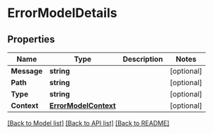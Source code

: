 # ErrorModelDetails

## Properties
Name | Type | Description | Notes
------------ | ------------- | ------------- | -------------
**Message** | **string** |  | [optional] 
**Path** | **string** |  | [optional] 
**Type** | **string** |  | [optional] 
**Context** | [**ErrorModelContext**](ErrorModel_context.md) |  | [optional] 

[[Back to Model list]](../README.md#documentation-for-models) [[Back to API list]](../README.md#documentation-for-api-endpoints) [[Back to README]](../README.md)


